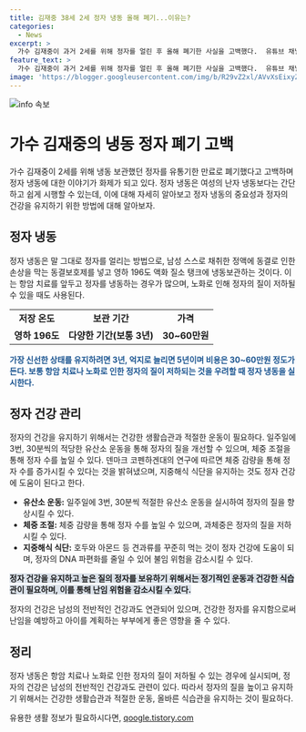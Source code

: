```yaml
---
title: 김재중 38세 2세 정자 냉동 올해 폐기...이유는?
categories:
  - News
excerpt: >
  가수 김재중이 과거 2세를 위해 정자를 얼린 후 올해 폐기한 사실을 고백했다.  유튜브 채널 동네친구 강나미 출연 중 이야기를 꺼내며, 정자 냉동 과정 및 그 목적을 설명하며, 정자 냉동의 중요성을 강조하고 있다. 이어 남성의 정자의 질을 높이기 위한 건강한 생활습관과 관련 연구를 소개하며, 남성의 난임에 대한 중요성을 강조하고 있다. 함께 정자 냉동의 비용에 대한 정보와 관련하여 귀중한 정보를 제공하며, 이에 대한 방법 및 중요성을 강조하고 있다. 
feature_text: >
  가수 김재중이 과거 2세를 위해 정자를 얼린 후 올해 폐기한 사실을 고백했다.  유튜브 채널 동네친구 강나미 출연 중 이야기를 꺼내며, 정자 냉동 과정 및 그 목적을 설명하며, 정자 냉동의 중요성을 강조하고 있다. 이어 남성의 정자의 질을 높이기 위한 건강한 생활습관과 관련 연구를 소개하며, 남성의 난임에 대한 중요성을 강조하고 있다. 함께 정자 냉동의 비용에 대한 정보와 관련하여 귀중한 정보를 제공하며, 이에 대한 방법 및 중요성을 강조하고 있다. 
image: 'https://blogger.googleusercontent.com/img/b/R29vZ2xl/AVvXsEixyZcFfHzMRdzZMjFBmAUKJYCLCGyLL1o632UiGVXcaFdKo_bkvkuCioo0uUKlGfBVcT3P84aROyZIXSBEx3Aw5nCQ3pTgDom1WDC4m8eifvWiAmWEEVb4x6G_l8C0QH225ldMjyaFvpxGEBGNO37VmDTDMHGhJPq73UglMfDca1-0aw/s1600/blogspot.png'
---
```


<p><img src="https://blogger.googleusercontent.com/img/b/R29vZ2xl/AVvXsEixyZcFfHzMRdzZMjFBmAUKJYCLCGyLL1o632UiGVXcaFdKo_bkvkuCioo0uUKlGfBVcT3P84aROyZIXSBEx3Aw5nCQ3pTgDom1WDC4m8eifvWiAmWEEVb4x6G_l8C0QH225ldMjyaFvpxGEBGNO37VmDTDMHGhJPq73UglMfDca1-0aw/s1600/blogspot.png" alt="info 속보" /></p>

<h1>가수 김재중의 냉동 정자 폐기 고백</h1>

<p data-ke-size="size16">가수 김재중이 2세를 위해 냉동 보관했던 정자를 유통기한 만료로 폐기했다고 고백하며 정자 냉동에 대한 이야기가 화제가 되고 있다. 정자 냉동은 여성의 난자 냉동보다는 간단하고 쉽게 시행할 수 있는데, 이에 대해 자세히 알아보고 정자 냉동의 중요성과 정자의 건강을 유지하기 위한 방법에 대해 알아보자.</p>

<h2 data-ke-size="size26">정자 냉동</h2>

<p data-ke-size="size16">정자 냉동은 말 그대로 정자를 얼리는 방법으로, 남성 스스로 채취한 정액에 동결로 인한 손상을 막는 동결보호제를 넣고 영하 196도 액화 질소 탱크에 냉동보관하는 것이다. 이는 항암 치료를 앞두고 정자를 냉동하는 경우가 많으며, 노화로 인해 정자의 질이 저하될 수 있을 때도 사용된다.</p>

<table>
  <tr>
    <td style="text-align: center; height: 17px;"><b>저장 온도</b></td>
    <td style="text-align: center; height: 17px;"><b>보관 기간</b></td>
    <td style="text-align: center; height: 17px;"><b>가격</b></td>
  </tr>
  <tr>
    <td style="text-align: center; height: 17px;"><b>영하 196도</b></td>
    <td style="text-align: center; height: 17px;"><b>다양한 기간(보통 3년)</b></td>
    <td style="text-align: center; height: 17px;"><b>30~60만원</b></td>
  </tr>
</table>

<p><b><span style="color: #1a5490;">가장 신선한 상태를 유지하려면 3년, 억지로 늘리면 5년이며 비용은 30~60만원 정도가 든다. 보통 항암 치료나 노화로 인한 정자의 질이 저하되는 것을 우려할 때 정자 냉동을 실시한다.</span></b></p>

<h2 data-ke-size="size26">정자 건강 관리</h2>

<p data-ke-size="size16">정자의 건강을 유지하기 위해서는 건강한 생활습관과 적절한 운동이 필요하다. 일주일에 3번, 30분씩의 적당한 유산소 운동을 통해 정자의 질을 개선할 수 있으며, 체중 조절을 통해 정자 수를 높일 수 있다. 덴마크 코펜하겐대의 연구에 따르면 체중 감량을 통해 정자 수를 증가시킬 수 있다는 것을 밝혀냈으며, 지중해식 식단을 유지하는 것도 정자 건강에 도움이 된다고 한다.</p>

<ul>
  <li><b>유산소 운동:</b> 일주일에 3번, 30분씩 적절한 유산소 운동을 실시하여 정자의 질을 향상시킬 수 있다.</li>
  <li><b>체중 조절:</b> 체중 감량을 통해 정자 수를 높일 수 있으며, 과체중은 정자의 질을 저하시킬 수 있다.</li>
  <li><b>지중해식 식단:</b> 호두와 아몬드 등 견과류를 꾸준히 먹는 것이 정자 건강에 도움이 되며, 정자의 DNA 파편화를 줄일 수 있어 불임 위험을 감소시킬 수 있다.</li>
</ul>

<p><b><span style="background-color: #21538527;">정자 건강을 유지하고 높은 질의 정자를 보유하기 위해서는 정기적인 운동과 건강한 식습관이 필요하며, 이를 통해 난임 위험을 감소시킬 수 있다.</span></b></p>

<p data-ke-size="size16">정자의 건강은 남성의 전반적인 건강과도 연관되어 있으며, 건강한 정자를 유지함으로써 난임을 예방하고 아이를 계획하는 부부에게 좋은 영향을 줄 수 있다.</p>

<h2 data-ke-size="size26">정리</h2>

<p data-ke-size="size16">정자 냉동은 항암 치료나 노화로 인한 정자의 질이 저하될 수 있는 경우에 실시되며, 정자의 건강은 남성의 전반적인 건강과도 관련이 있다. 따라서 정자의 질을 높이고 유지하기 위해서는 건강한 생활습관과 적절한 운동, 올바른 식습관을 유지하는 것이 필요하다.</p>
유용한 생활 정보가 필요하시다면, <a href="https://qoogle.tistory.com" rel="dofollow">qoogle.tistory.com</a>


